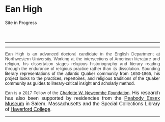 # Ean High 
Site in Progress
<header class="entry-header"></header>
<div class="entry-content">

<hr />

</div>

<hr />
<p style="text-align: justify;"><span style="font-family: arial, helvetica, sans-serif;"><span style="color: #444444;">Ean High is an advanced doctoral candidate in the English Department at Northwestern University. </span></span><span style="font-family: arial, helvetica, sans-serif;"><span style="color: #444444;">Working at the intersections of American literature and religion, his dissertation </span><span style="color: #444444;">stages religious historiography and literary reading through the endurance of religious practice rather than its dissolution. Sounding</span> literary representations of the atlantic Quaker community from 1650-1865, his project looks to the practices, repertoires, and religious traditions of the Quaker community as guides to literary-critical insight and scholarly method.</span></p>
<p style="text-align: justify;"><span style="color: #444444; font-family: arial, helvetica, sans-serif;">Ean is a 2017 Fellow of the <a href="http://woodrow.org/fellowships/newcombe/">Charlotte W. Newcombe Foundation</a>. </span><span style="font-family: arial, helvetica, sans-serif; font-size: 1rem;">His research has also been supported by residencies from the </span><a style="font-family: arial, helvetica, sans-serif; font-size: 1rem;" href="http://www.pem.org/library/">Peabody Essex Museum</a><span style="font-family: arial, helvetica, sans-serif; font-size: 1rem;"> in Salem, Massachusetts and the Special Collections Library of </span><a style="font-family: arial, helvetica, sans-serif; font-size: 1rem;" href="http://library.haverford.edu/places/special-collections/">Haverford College</a><span style="font-family: arial, helvetica, sans-serif; font-size: 1rem;">.</span></p>


<hr />

&nbsp;

